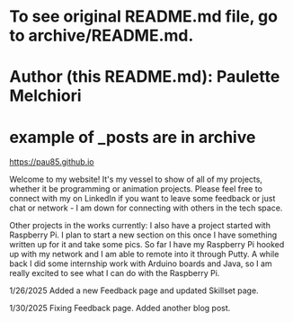 # To see original README.md file, go to archive/README.md.

# Author (this README.md): Paulette Melchiori

# example of _posts are in archive

https://pau85.github.io

Welcome to my website! It's my vessel to show of all of my projects, whether it be programming or animation projects. Please feel free to connect with my on LinkedIn if you want to leave some feedback or just chat or network - I am down for connecting with others in the tech space. 

Other projects in the works currently:
I also have a project started with Raspberry Pi. I plan to start a new section on this once I have something written up for it and take some pics. So far I have my Raspberry Pi hooked up with my network and I am able to remote into it through Putty. A while back I did some internship work with Arduino boards and Java, so I am really excited to see what I can do with the Raspberry Pi.

1/26/2025
Added a new Feedback page and updated Skillset page.

1/30/2025
Fixing Feedback page. Added another blog post.
